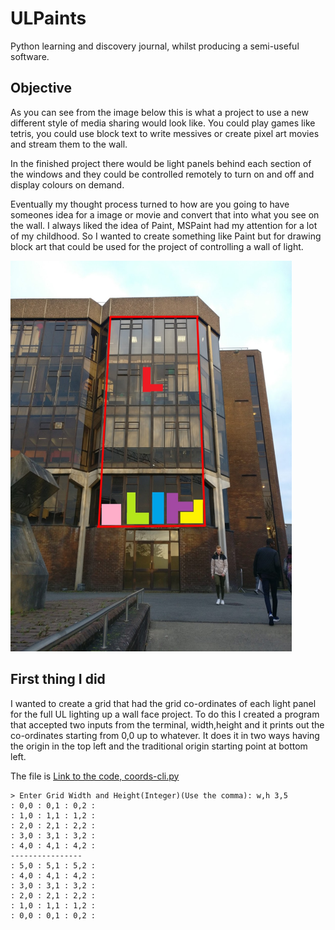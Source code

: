 # ULPaints
Python learning and discovery journal, whilst producing a semi-useful software.

## Objective 
As you can see from the image below this is what a project to use a new different style of media sharing would look like. You could play games like tetris, you could use block text to write messives or create pixel art movies and stream them to the wall.

In the finished project there would be light panels behind each section of the windows and they could be controlled remotely to turn on and off and display colours on demand.

Eventually my thought process turned to how are you going to have someones idea for a image or movie and convert that into what you see on the wall. I always liked the idea of Paint, MSPaint had my attention for a lot of my childhood. So I wanted to create something like Paint but for drawing block art that could be used for the project of controlling a wall of light. 

<img src="objective.jpg" alt="UL light up project" width="450" height="625"/>

## First thing I did
I wanted to create a grid that had the grid co-ordinates of each light panel for the full UL lighting up a wall face project.
To do this I created a program that accepted two inputs from the terminal, width,height and it prints out the co-ordinates starting from 0,0 up to whatever. It does it in two ways having the origin in the top left and the traditional origin starting point at bottom left.

The file is [Link to the code, coords-cli.py](coords_cli.py)

~~~~
> Enter Grid Width and Height(Integer)(Use the comma): w,h 3,5
: 0,0 : 0,1 : 0,2 : 
: 1,0 : 1,1 : 1,2 : 
: 2,0 : 2,1 : 2,2 : 
: 3,0 : 3,1 : 3,2 : 
: 4,0 : 4,1 : 4,2 : 
----------------
: 5,0 : 5,1 : 5,2 : 
: 4,0 : 4,1 : 4,2 : 
: 3,0 : 3,1 : 3,2 : 
: 2,0 : 2,1 : 2,2 : 
: 1,0 : 1,1 : 1,2 : 
: 0,0 : 0,1 : 0,2 : 
~~~~

 
